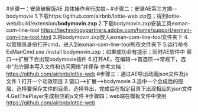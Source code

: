 #步骤一：安装破解版AE
具体操作自行度娘~
#步骤二：安装AE第三方插--bodymovie
1.下载https://github.com/airbnb/lottie-web zip包；得到lottie-web/build/extension/**bodymovin.zxp**
2.下载bodymovin.zxp安装工具exman-com-line-tool 
https://technologypartners.adobe.com/home/support/exman-com-line-tool.html
3.将bodymovin.zxp放入exman-com-line-tool文件夹下
4.以管理员身份打开cmd，进入到exman-com-line-tool所在文件夹下
5.运行命令ExManCmd.exe /install bodymovin.zxp；如果成功会有提示；同时AE软件中 窗口-->扩展下会出现bodymovie插件
6.打开AE，在编辑-->首选项-->常规下，选中“允许脚本写入文件和访问网络”并保存
参考文档：https://github.com/airbnb/lottie-web
#步骤三：通过AE导出动画json文件及js文件
1.打开一个动效项目
2.窗口-->扩展-->bodymovie
3.选中一个合成后的图层，选择要保存文件的目录，选择导出，完成后在指定目录下出现相应的json文件
4.GetThePlayer生成相应的js文件
#步骤四：web端在模板文件中使用
https://github.com/airbnb/lottie-web